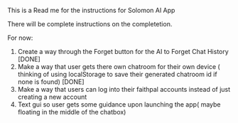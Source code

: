 This is a Read me for the instructions for Solomon AI App

There will be complete instructions on the completetion.

For now:

1. Create a way through the Forget button for the AI to Forget Chat History [DONE]
2. Make a way that user gets there own chatroom for their own device ( thinking of using localStorage to save their generated chatroom id if none is found) [DONE]
3. Make a way that users can log into their faithpal accounts instead of just creating a new account
4. Text gui so user gets some guidance upon launching the app( maybe floating in the middle of the chatbox)
